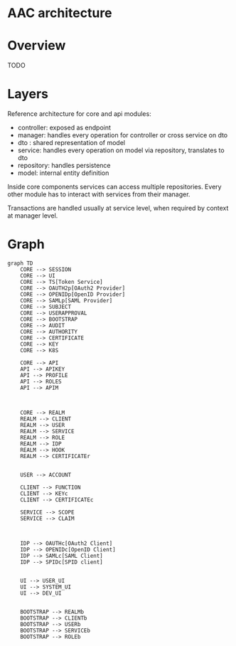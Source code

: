 # AAC architecture



# Overview
TODO


# Layers

Reference architecture for core and api modules:

* controller: exposed as endpoint
* manager: handles every operation for controller or cross service on dto
* dto : shared representation of model
* service: handles every operation on model via repository, translates to dto
* repository: handles persistence
* model: internal entity definition

Inside core components services can access multiple repositories. Every other module has to interact with services from their manager.

Transactions are handled usually at service level, when required by context at manager level.



# Graph





```mermaid
graph TD
    CORE --> SESSION
    CORE --> UI        
    CORE --> TS[Token Service]
    CORE --> OAUTH2p[OAuth2 Provider]
    CORE --> OPENIDp[OpenID Provider]
    CORE --> SAMLp[SAML Provider]
    CORE --> SUBJECT
    CORE --> USERAPPROVAL
    CORE --> BOOTSTRAP
    CORE --> AUDIT
    CORE --> AUTHORITY
    CORE --> CERTIFICATE
    CORE --> KEY
    CORE --> K8S

    CORE --> API
    API --> APIKEY
    API --> PROFILE
    API --> ROLES
    API --> APIM

    

    CORE --> REALM
    REALM --> CLIENT
    REALM --> USER
    REALM --> SERVICE
    REALM --> ROLE
    REALM --> IDP
    REALM --> HOOK
    REALM --> CERTIFICATEr


    USER --> ACCOUNT
    
    CLIENT --> FUNCTION
    CLIENT --> KEYc
    CLIENT --> CERTIFICATEc

    SERVICE --> SCOPE
    SERVICE --> CLAIM
    


    IDP --> OAUTHc[OAuth2 Client]
    IDP --> OPENIDc[OpenID Client]
    IDP --> SAMLc[SAML Client]
    IDP --> SPIDc[SPID client]


    UI --> USER_UI
    UI --> SYSTEM_UI
    UI --> DEV_UI


    BOOTSTRAP --> REALMb
    BOOTSTRAP --> CLIENTb
    BOOTSTRAP --> USERb
    BOOTSTRAP --> SERVICEb
    BOOTSTRAP --> ROLEb

```